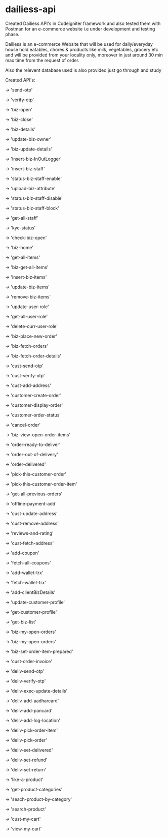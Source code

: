 # dailiess-api
Created Dailiess API's in Codeigniter framework and also tested them with Postman for an e-commerce website i.e under development and testing phase.

Dailiess is an e-commerce Website that will be used for daily/everyday house hold eatables, chores & products
like milk, vegetables, grocery etc and will be provided from your locality only, moreover in just around 30 min max time from the request of order.

Also the relevent database used is also provided just go through and study

Created API's:

-> 'send-otp'

-> 'verify-otp'

-> 'biz-open'

-> 'biz-close'

-> 'biz-details'

-> 'update-biz-owner'

-> 'biz-update-details'

-> 'insert-biz-InOutLogger'

-> 'insert-biz-staff'

-> 'status-biz-staff-enable'

-> 'upload-biz-attribute'

-> 'status-biz-staff-disable'

-> 'status-biz-staff-block'

-> 'get-all-staff'

-> 'kyc-status'

-> 'check-biz-open'

-> 'biz-home'

-> 'get-all-items'

-> 'biz-get-all-items'

-> 'insert-biz-items'

-> 'update-biz-items'

-> 'remove-biz-items'

-> 'update-user-role'

-> 'get-all-user-role'

-> 'delete-curr-user-role'

-> 'biz-place-new-order'

-> 'biz-fetch-orders'

-> 'biz-fetch-order-details'

-> 'cust-send-otp'

-> 'cust-verify-otp'

-> 'cust-add-address'

-> 'customer-create-order'

-> 'customer-display-order'

-> 'customer-order-status'

-> 'cancel-order'

-> 'biz-view-open-order-items'

-> 'order-ready-to-deliver'

-> 'order-out-of-delivery'

-> 'order-delivered'

-> 'pick-this-customer-order'

-> 'pick-this-customer-order-item'

-> 'get-all-previous-orders'

-> 'offline-payment-add'

-> 'cust-update-address'

-> 'cust-remove-address'

-> 'reviews-and-rating'

-> 'cust-fetch-address'

-> 'add-coupon'

-> 'fetch-all-coupons'

-> 'add-wallet-trx'

-> 'fetch-wallet-trx'

-> 'add-clientBizDetails'

-> 'update-customer-profile'

-> 'get-customer-profile'

-> 'get-biz-list'

-> 'biz-my-open-orders'

-> 'biz-my-open-orders'

-> 'biz-set-order-item-prepared'

-> 'cust-order-invoice'

-> 'deliv-send-otp'

-> 'deliv-verify-otp'

-> 'deliv-exec-update-details'

-> 'deliv-add-aadharcard'

-> 'deliv-add-pancard'

-> 'deliv-add-log-location'

-> 'deliv-pick-order-item'

-> 'deliv-pick-order'

-> 'deliv-set-delivered'

-> 'deliv-set-refund'

-> 'deliv-set-return'

-> 'like-a-product'

-> 'get-product-categories'

-> 'seach-product-by-category'

-> 'search-product'

-> 'cust-my-cart'

-> 'view-my-cart'
